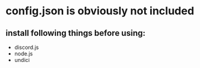 # config.json is obviously not included

## install following things before using:
- discord.js
- node.js
- undici
